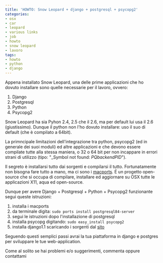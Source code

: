 ```yaml
---
title: 'HOWTO: Snow Leopard + django + postgresql + psycopg2'
categories:
- osx
- car
- leopard
- various links
- job
- howto
- snow leopard
- lavoro
tags:
- howto
- python
- django
---
```

Appena installato Snow Leopard, una delle prime applicazioni che ho dovuto
installare sono quelle necessarie per il lavoro, ovvero:

  1. Django
  2. Postgresql
  3. Python
  4. Psycopg2
  
Snow Leopard ha sia Pyhon 2.4, 2.5 che il 2.6, ma per default lui usa il 2.6
(giustissimo). Dunque il python non l'ho dovuto installare: uso il suo di
default (che è compilato a 64bit).

La primncipale limitazioni dell'integrazione tra python, psycopg2 (ed in
generale dei suoi moduli) ed altre applicazioni e che devono essere compilate
tutte alla stessa maniera, o 32 o 64 bit per non incappare in errori strani di
utilizzo (tipo: "_Symbol not found: _PQbackendPID_").

Il segreto è installarsi tutto dai sorgenti e compilarsi il tutto.
Fortunatamente non bisogna fare tutto a mano, ma ci sono i
[macports](http://www.macports.org/). É un progetto open-source che si occupa
di compilare, installare ed aggiornare su OSX tutte le applicazioni X11, aqua
ed open-source.

Dunque per avere Django + Postgresql + Python + Psycopg2 funzionante segui
queste istruzioni:

  1. installa i macports
  2. da terminale digita: `sudo ports install postgresql84-server`
  3. segui le istruzioni dopo l'installazione di postgresql
  4. installa psycopg digitando: `sudo easy_install psycopg2`
  5. installa django1.1 scaricando i sorgenti dal [sito](http://www.djangoproject.com/)
  
Seguendo questi semplici passi avrai la tua piattaforma in django e postgres
per sviluppare le tue web-application.

Come al solito se hai problemi e/o suggerimenti, commenta oppure
contattami